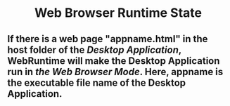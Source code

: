 <h1 align=center>Web Browser Runtime State</h1>
<h2>
  <p>If there is a web page "appname.html" in the host folder of the <i>Desktop Application</i>, WebRuntime will make the Desktop Application run in <i>the Web Browser Mode</i>. Here, appname is the executable file name of the Desktop Application.</p>
</h2>
